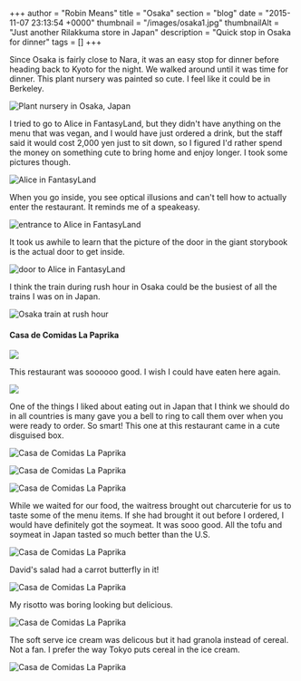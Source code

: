 +++
author = "Robin Means"
title = "Osaka"
section = "blog"
date = "2015-11-07 23:13:54 +0000"
thumbnail = "/images/osaka1.jpg"
thumbnailAlt = "Just another Rilakkuma store in Japan"
description = "Quick stop in Osaka for dinner"
tags = []
+++

Since Osaka is fairly close to Nara, it was an easy stop for dinner before heading back to Kyoto for the night. We walked around until it was time for dinner. This plant nursery was painted so cute. I feel like it could be in Berkeley.

![Plant nursery in Osaka, Japan](/images/osaka2.jpg)

I tried to go to Alice in FantasyLand, but they didn't have anything on the menu that was vegan, and I would have just ordered a drink, but the staff said it would cost 2,000 yen just to sit down, so I figured I'd rather spend the money on something cute to bring home and enjoy longer. I took some pictures though.

![Alice in FantasyLand](/images/osaka3.jpg)

When you go inside, you see optical illusions and can't tell how to actually enter the restaurant. It reminds me of a speakeasy.

![entrance to Alice in FantasyLand](/images/osaka4.jpg)

It took us awhile to learn that the picture of the door in the giant storybook is the actual door to get inside.

![door to Alice in FantasyLand](/images/osaka5.jpg)

I think the train during rush hour in Osaka could be the busiest of all the trains I was on in Japan.

![Osaka train at rush hour](/images/osaka6.jpg)

#### Casa de Comidas La Paprika

![](/images/osaka7.jpg)

This restaurant was soooooo good. I wish I could have eaten here again.

![](/images/osaka8.jpg)

One of the things I liked about eating out in Japan that I think we should do in all countries is many gave you a bell to ring to call them over when you were ready to order. So smart! This one at this restaurant came in a cute disguised box.

![Casa de Comidas La Paprika](/images/osaka9.jpg)

![Casa de Comidas La Paprika](/images/osaka10.jpg)

![Casa de Comidas La Paprika](/images/osaka11.jpg)

While we waited for our food, the waitress brought out charcuterie for us to taste some of the menu items. If she had brought it out before I ordered, I would have definitely got the soymeat. It was sooo good. All the tofu and soymeat in Japan tasted so much better than the U.S.

![Casa de Comidas La Paprika](/images/osaka12.jpg)

David's salad had a carrot butterfly in it!

![Casa de Comidas La Paprika](/images/osaka13.jpg)

My risotto was boring looking but delicious.

![Casa de Comidas La Paprika](/images/osaka14.jpg)

The soft serve ice cream was delicous but it had granola instead of cereal. Not a fan. I prefer the way Tokyo puts cereal in the ice cream.

![Casa de Comidas La Paprika](/images/osaka15.jpg)

